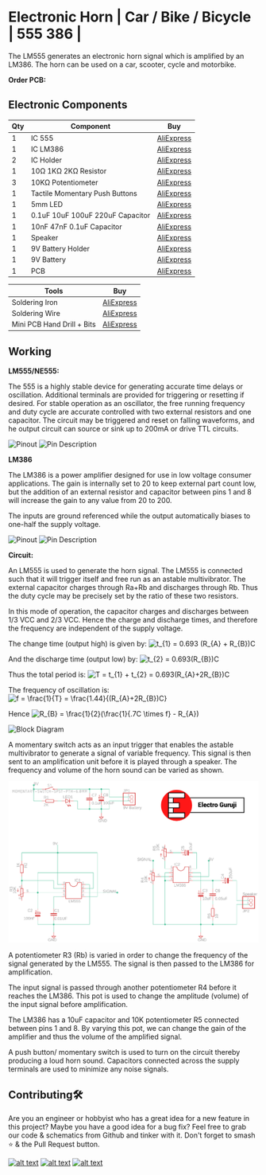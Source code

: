 # Electronic Horn | Car / Bike / Bicycle | 555 386 |
The LM555 generates an electronic horn signal which is amplified by an LM386.
The horn can be used on a car, scooter, cycle and motorbike.

**Order PCB:**

## Electronic Components
| Qty | Component | Buy |
| ------------- | ------------- | ------------- |
| 1 | IC 555 |[AliExpress](http://s.click.aliexpress.com/e/sCv1ACC) |
| 1 | IC LM386 |[AliExpress](http://s.click.aliexpress.com/e/c1pixqXe) |
| 2 | IC Holder |[AliExpress](http://s.click.aliexpress.com/e/cHvnfsrA) |
| 1 | 10Ω 1KΩ 2KΩ Resistor |[AliExpress](http://s.click.aliexpress.com/e/bh4eqrQs) |
| 3 | 10KΩ Potentiometer |[AliExpress](http://s.click.aliexpress.com/e/bN0jkp8y) |
| 1 | Tactile Momentary Push Buttons |[AliExpress](http://s.click.aliexpress.com/e/c77Ajrpq) |
| 1 | 5mm LED |[AliExpress](http://s.click.aliexpress.com/e/wuFpLXS) |
| 1 | 0.1uF 10uF 100uF 220uF Capacitor |[AliExpress](http://s.click.aliexpress.com/e/c9FHzl5W) |
| 1 | 10nF 47nF 0.1uF Capacitor |[AliExpress](http://s.click.aliexpress.com/e/SX7eHuG) |
| 1 | Speaker |[AliExpress](http://s.click.aliexpress.com/e/brMJh46c) |
| 1 | 9V Battery Holder |[AliExpress](http://s.click.aliexpress.com/e/c3jbp72Y) |
| 1 | 9V Battery |[AliExpress](http://s.click.aliexpress.com/e/bbDirGHE) |
| 1 | PCB |[AliExpress](http://s.click.aliexpress.com/e/dhgwzKY) |


| Tools | Buy |
|--|--|
|Soldering Iron|[AliExpress](http://s.click.aliexpress.com/e/E83bSJI) |
|Soldering Wire|[AliExpress](http://s.click.aliexpress.com/e/PdhB0nm) |
|Mini PCB Hand Drill + Bits|[AliExpress](http://s.click.aliexpress.com/e/b93tomjI) |

## Working
**LM555/NE555:**

The 555 is a highly stable device for generating accurate time delays or oscillation. Additional terminals are provided for triggering or resetting if desired. For stable operation as an oscillator, the free running frequency and duty cycle are accurate controlled with two external resistors and one capacitor. The circuit may be triggered and reset on falling waveforms, and he output circuit can source or sink up to 200mA or drive TTL circuits.

![Pinout](https://github.com/jonathanrjpereira/555-Electronic-Car-Horn/blob/master/img/pinout.png)
![Pin Description](https://github.com/jonathanrjpereira/555-Electronic-Car-Horn/blob/master/img/pindescription.png)

**LM386**

The LM386 is a power amplifier designed for use in low voltage consumer applications. The gain is internally set to 20 to keep external part count low, but the addition of an external resistor and capacitor between pins 1 and 8 will increase the gain to any value from 20 to 200.

The inputs are ground referenced while the output automatically biases to one-half the supply voltage.

![Pinout](https://github.com/jonathanrjpereira/555-Electronic-Car-Horn/blob/master/img/386pinout.png)
![Pin Description](https://github.com/jonathanrjpereira/555-Electronic-Car-Horn/blob/master/img/386pindescription.png)

**Circuit:**

An LM555 is used to generate the horn signal. The LM555 is connected such that it will trigger itself and free run as an astable multivibrator. The external capacitor charges through Ra+Rb and discharges through Rb. Thus the duty cycle may be precisely set by the ratio of these two resistors.

In this mode of operation, the capacitor charges and discharges between 1/3 VCC and 2/3 VCC. Hence the charge and discharge times, and therefore the frequency are independent of the supply voltage.

The change time (output high) is given by:
<img src="https://latex.codecogs.com/gif.latex?\inline&space;t_{1}&space;=&space;0.693&space;(R_{A}&space;&plus;&space;R_{B})C" title="t_{1} = 0.693 (R_{A} + R_{B})C" />

And the discharge time (output low) by:
<img src="https://latex.codecogs.com/png.latex?\inline&space;t_{2}&space;=&space;0.693(R_{B})C" title="t_{2} = 0.693(R_{B})C" />

Thus the total period is:
<img src="https://latex.codecogs.com/png.latex?\inline&space;T&space;=&space;t_{1}&space;&plus;&space;t_{2}&space;=&space;0.693(R_{A}&plus;2R_{B})C" title="T = t_{1} + t_{2} = 0.693(R_{A}+2R_{B})C" />

The frequency of oscillation is:
<img src="https://latex.codecogs.com/png.latex?\inline&space;f&space;=&space;\frac{1}{T}&space;=&space;\frac{1.44}{(R_{A}&plus;2R_{B})C}" title="f = \frac{1}{T} = \frac{1.44}{(R_{A}+2R_{B})C}" />

Hence
<img src="https://latex.codecogs.com/png.latex?\inline&space;R_{B}&space;=&space;\frac{1}{2}(\frac{1}{.7C&space;\times&space;f}&space;-&space;R_{A})" title="R_{B} = \frac{1}{2}(\frac{1}{.7C \times f} - R_{A})" />

![Block Diagram](https://github.com/jonathanrjpereira/555-Electronic-Car-Horn/blob/master/img/BD.png)

A momentary switch acts as an input trigger that enables the astable multivibrator to generate a signal of variable frequency.
This signal is then sent to an amplification unit before it is played through a speaker. The frequency and volume of the horn sound can be varied as shown.

![Schematic](https://github.com/jonathanrjpereira/555-Electronic-Car-Horn/blob/master/img/sch.png)

A potentiometer R3 (Rb) is varied in order to change the frequency of the signal generated by the LM555. The signal is then passed to the LM386 for amplification.

The input signal is passed through another potentiometer R4 before it reaches the LM386. This pot is used to change the amplitude (volume) of the input signal before amplification.

The LM386 has a 10uF capacitor and 10K potentiometer R5 connected between pins 1 and 8. By varying this pot, we can change the gain of the amplifier and thus the volume of the amplified signal.

A push button/ momentary switch is used to turn on the circuit thereby producing a loud horn sound. Capacitors connected across the supply terminals are used to minimize any noise signals.


## Contributing🛠
Are you an engineer or hobbyist who has a great idea for a new feature in this project? Maybe you have a good idea for a bug fix? Feel free to grab our code & schematics from Github and tinker with it. Don't forget to smash ⭐️ & the Pull Request button.

[![alt text][1.1]][1] [![alt text][2.1]][2] [![alt text][3.1]][3]

[1.1]: https://github.com/jonathanrjpereira/Social-Media-README/blob/master/youtube.png (YouTube)
[2.1]: https://github.com/jonathanrjpereira/Social-Media-README/blob/master/instagram.png (Instagram)
[3.1]: https://github.com/jonathanrjpereira/Social-Media-README/blob/master/github.png (GitHub)

[1]: https://www.youtube.com/channel/UCRW-41O1vy98KKgJRQoYzdg
[2]: https://www.instagram.com/electroguruji/
[3]: https://github.com/jonathanrjpereira
